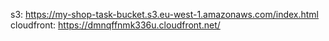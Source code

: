 s3:   https://my-shop-task-bucket.s3.eu-west-1.amazonaws.com/index.html
cloudfront: https://dmnqffnmk336u.cloudfront.net/